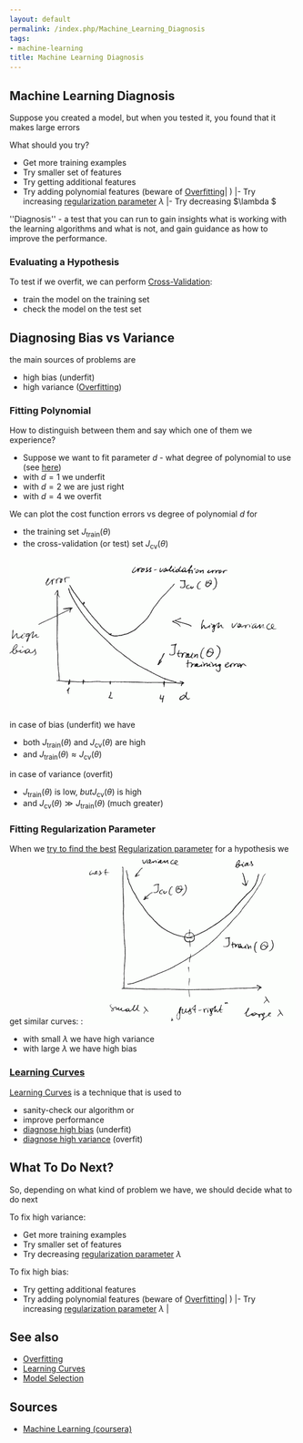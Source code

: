 ```yaml
---
layout: default
permalink: /index.php/Machine_Learning_Diagnosis
tags:
- machine-learning
title: Machine Learning Diagnosis
---
```

## Machine Learning Diagnosis
Suppose you created a model, but when you tested it, you found that it makes large errors 

What should you try? 
- Get more training examples
- Try smaller set of features 
- Try getting additional features
- Try adding polynomial features (beware of [Overfitting](Overfitting)|  ) |- Try increasing [regularization parameter](Regularization) $\lambda$ |- Try decreasing $\lambda $


''Diagnosis'' - a test that you can run to gain insights what is working with the learning algorithms and what is not, and gain guidance as how to improve the performance.


### Evaluating a Hypothesis
To test if we overfit, we can perform [Cross-Validation](Cross-Validation#Evaluating_a_Hypothesis): 
- train the model on the training set 
- check the model on the test set 



## Diagnosing Bias vs Variance
the main sources of problems are 
- high bias (underfit)
- high variance ([Overfitting](Overfitting))


### Fitting Polynomial
How to distinguish between them and say which one of them we experience? 
- Suppose we want to fit parameter $d$ - what degree of polynomial to use (see [here](Cross-Validation#Cross-Validation))
- with $d = 1$ we underfit
- with $d = 2$ we are just right 
- with $d = 4$ we overfit 


We can plot the cost function errors vs degree of polynomial $d$ for 
- the training set $J_{\text{train}}(\theta)$
- the cross-validation (or test) set $J_{\text{cv}}(\theta)$

<img src="https://raw.githubusercontent.com/alexeygrigorev/wiki-figures/master/legacy/diagnosis-bias-variance.png" alt="Image">

in case of bias (underfit) we have 
- both $J_{\text{train}}(\theta)$ and $J_{\text{cv}}(\theta)$ are high 
- and $J_{\text{train}}(\theta) \approx J_{\text{cv}}(\theta)$

in case of variance (overfit)
- $J_{\text{train}}(\theta)$ is low, $but J_{\text{cv}}(\theta)$ is high 
- and $J_{\text{cv}}(\theta) \gg J_{\text{train}}(\theta)$ (much greater)


### Fitting Regularization Parameter
When we [try to find the best](Cross-Validation#Cross-Validation_for_Regularization) [Regularization parameter](Regularization) for a hypothesis we get similar curves:
: <img src="https://raw.githubusercontent.com/alexeygrigorev/wiki-figures/master/legacy/diagnosis-regularization-curve.png" alt="Image">
- with small $\lambda$ we have high variance
- with large $\lambda$ we have high bias


### [Learning Curves](Learning_Curves)
[Learning Curves](Learning_Curves) is a technique that is used to
- sanity-check our algorithm or
- improve performance 
- [diagnose high bias](Learning_Curves#Diagnose_High_Bias_(Underfitting)) (underfit)
- [diagnose high variance](Learning_Curves#Diagnose_High_Variance_(Overfitting)) (overfit)


## What To Do Next?
So, depending on what kind of problem we have, we should decide what to do next

To fix high variance:
- Get more training examples
- Try smaller set of features
- Try decreasing [regularization parameter](Regularization) $\lambda$

To fix high bias:
- Try getting additional features
- Try adding polynomial features (beware of [Overfitting](Overfitting)|  ) |- Try increasing [regularization parameter](Regularization) $\lambda$ |


## See also
- [Overfitting](Overfitting)
- [Learning Curves](Learning_Curves)
- [Model Selection](Model_Selection)


## Sources
- [Machine Learning (coursera)](Machine_Learning_(coursera))
